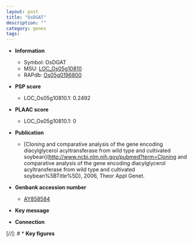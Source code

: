 ```yaml
---
layout: post
title: "OsDGAT"
description: ""
category: genes
tags: 
---
```


* **Information**  
    + Symbol: OsDGAT  
    + MSU: [LOC_Os05g10810](http://rice.plantbiology.msu.edu/cgi-bin/ORF_infopage.cgi?orf=LOC_Os05g10810)  
    + RAPdb: [Os05g0196800](http://rapdb.dna.affrc.go.jp/viewer/gbrowse_details/irgsp1?name=Os05g0196800)  

* **PSP score**  
    + LOC_Os05g10810.1: 0.2492 

* **PLAAC score**  
    + LOC_Os05g10810.1: 0 

* **Publication**  
    + [Cloning and comparative analysis of the gene encoding diacylglycerol acyltransferase from wild type and cultivated soybean](http://www.ncbi.nlm.nih.gov/pubmed?term=Cloning and comparative analysis of the gene encoding diacylglycerol acyltransferase from wild type and cultivated soybean%5BTitle%5D), 2006, Theor Appl Genet.

* **Genbank accession number**  
    + [AY858584](http://www.ncbi.nlm.nih.gov/nuccore/AY858584)

* **Key message**  

* **Connection**  

[//]: # * **Key figures**  


